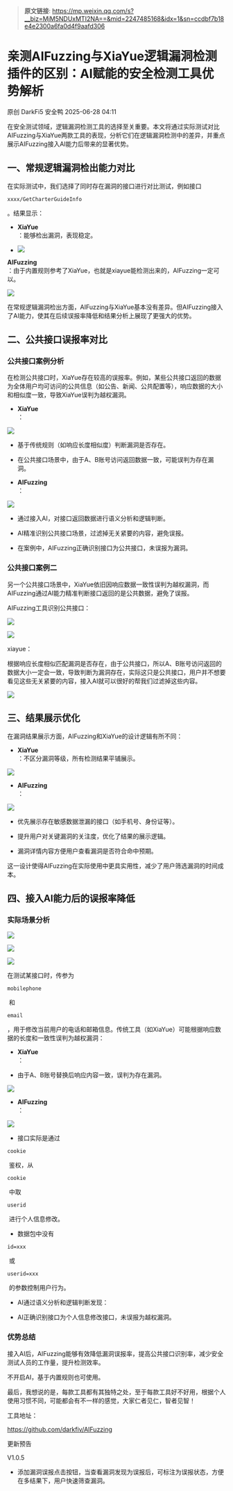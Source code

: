 > **原文链接**: https://mp.weixin.qq.com/s?__biz=MjM5NDUxMTI2NA==&mid=2247485168&idx=1&sn=ccdbf7b18e4e2300a6fa0d4f9aafd306

#  亲测AIFuzzing与XiaYue逻辑漏洞检测插件的区别：AI赋能的安全检测工具优势解析  
原创 DarkFi5  安全鸭   2025-06-28 04:11  
  
在安全测试领域，逻辑漏洞检测工具的选择至关重要。本文将通过实际测试对比AIFuzzing与XiaYue两款工具的表现，分析它们在逻辑漏洞检测中的差异，并重点展示AIFuzzing接入AI能力后带来的显著优势。  
## 一、常规逻辑漏洞检出能力对比  
  
在实际测试中，我们选择了同时存在漏洞的接口进行对比测试，例如接口 
```
xxxx/GetCharterGuideInfo
```

  
。结果显示：  
- **XiaYue**  
：能够检出漏洞，表现稳定。  
  
- ![](https://mmbiz.qpic.cn/sz_mmbiz_png/flBFrCh5pNY2qjic2VOyNH1lyiaQFW7g8mrY8yCAjMd7OjhUJgwMb6m8icuQSV5vjI3aV9ktFEnNujJ6s6JdYHynA/640?wx_fmt=png&from=appmsg "")  
  
**AIFuzzing**  
：由于内置规则参考了XiaYue，也就是xiayue能检测出来的，AIFuzzing一定可以。  
  
![](https://mmbiz.qpic.cn/sz_mmbiz_png/flBFrCh5pNY2qjic2VOyNH1lyiaQFW7g8mUlwvJJN2LymsMicmMw6xria2zrHDpOL0iaibdugIhxdJTChC8XiaJoWYT8g/640?wx_fmt=png&from=appmsg "")  
  
在常规逻辑漏洞检出方面，AIFuzzing与XiaYue基本没有差异。但AIFuzzing接入了AI能力，使其在后续误报率降低和结果分析上展现了更强大的优势。  
## 二、公共接口误报率对比  
### 公共接口案例分析  
  
在检测公共接口时，XiaYue存在较高的误报率。例如，某些公共接口返回的数据为全体用户均可访问的公共信息（如公告、新闻、公共配置等），响应数据的大小和相似度一致，导致XiaYue误判为越权漏洞。  
  
- **XiaYue**  
：  
  
  
  
![](https://mmbiz.qpic.cn/sz_mmbiz_png/flBFrCh5pNY2qjic2VOyNH1lyiaQFW7g8mIoaPEXEdnklBTrgS0WMnIial3yCRTu2kdjlolxJJQ4J1XHicqbeaUIlQ/640?wx_fmt=png&from=appmsg "")  
- 基于传统规则（如响应长度相似度）判断漏洞是否存在。  
  
- 在公共接口场景中，由于A、B账号访问返回数据一致，可能误判为存在漏洞。  
  
- **AIFuzzing**  
：  
  
  
  
![](https://mmbiz.qpic.cn/sz_mmbiz_png/flBFrCh5pNY2qjic2VOyNH1lyiaQFW7g8mDt8ia2rvW7JhlSWcpMZuiasvwzLsy2C1aUPiaFYCwpP0cydrqL4ZbaYJw/640?wx_fmt=png&from=appmsg "")  
- 通过接入AI，对接口返回数据进行语义分析和逻辑判断。  
  
- AI精准识别公共接口场景，过滤掉无关紧要的内容，避免误报。  
  
- 在案例中，AIFuzzing正确识别接口为公共接口，未误报为漏洞。  
  
### 公共接口案例二  
  
另一个公共接口场景中，XiaYue依旧因响应数据一致性误判为越权漏洞，而AIFuzzing通过AI能力精准判断接口返回的是公共数据，避免了误报。  
  
AIFuzzing工具识别公共接口：  
  
![](https://mmbiz.qpic.cn/sz_mmbiz_png/flBFrCh5pNY2qjic2VOyNH1lyiaQFW7g8mlTHPxwZbkEMDRuAKemYW8GHdJJEvuxZ9AmyHglUfortA0xnZYPFiaUQ/640?wx_fmt=png&from=appmsg "")  
  
![](https://mmbiz.qpic.cn/sz_mmbiz_png/flBFrCh5pNY2qjic2VOyNH1lyiaQFW7g8mHc6knuk3grm3GaZwQeJkj4uial7T2KpDsdh4Z1PiboZRlhMgTHxWOeXw/640?wx_fmt=png&from=appmsg "")  
  
xiayue：  
  
根据响应长度相似匹配漏洞是否存在，由于公共接口，所以A、B账号访问返回的数据大小一定会一致，导致判断为漏洞存在，实际这只是公共接口，用户并不想要看见这些无关紧要的内容，接入AI就可以很好的帮我们过滤掉这些内容。  
  
![](https://mmbiz.qpic.cn/sz_mmbiz_png/flBFrCh5pNY2qjic2VOyNH1lyiaQFW7g8mgrmEJjBPPJKmd1wH3rymBj1iaBRarDz5LS8JHCeOJ5vh2VCicdUEnJIA/640?wx_fmt=png&from=appmsg "")  
## 三、结果展示优化  
  
在漏洞结果展示方面，AIFuzzing和XiaYue的设计逻辑有所不同：  
- **XiaYue**  
：不区分漏洞等级，所有检测结果平铺展示。  
  
![](https://mmbiz.qpic.cn/sz_mmbiz_png/flBFrCh5pNY2qjic2VOyNH1lyiaQFW7g8mVHjMw9mJVr7bGBjTY2q8Jia2Glp6EYTdHUE047uAbT7iadicaMA3QroHA/640?wx_fmt=png&from=appmsg "")  
  
- **AIFuzzing**  
：  
  
![](https://mmbiz.qpic.cn/sz_mmbiz_png/flBFrCh5pNY2qjic2VOyNH1lyiaQFW7g8mxicjfvnG6zUiblmTLmSbFOfnZDRZiazjTS2TL7tqErR9SPHKc4Y4DnwwQ/640?wx_fmt=png&from=appmsg "")  
  
- 优先展示存在敏感数据泄漏的接口（如手机号、身份证等）。  
  
- 提升用户对关键漏洞的关注度，优化了结果的展示逻辑。  
  
- 漏洞详情内容方便用户查看漏洞是否符合命中预期。  
  
这一设计使得AIFuzzing在实际使用中更具实用性，减少了用户筛选漏洞的时间成本。  
## 四、接入AI能力后的误报率降低  
### 实际场景分析  
  
![](https://mmbiz.qpic.cn/sz_mmbiz_png/flBFrCh5pNY2qjic2VOyNH1lyiaQFW7g8m99EiaBvcULfpQxbLsUeNABZva4hAUqDEHPnXgB4qjjxEjZQvsF1iamHA/640?wx_fmt=png&from=appmsg "")  
  
  
![](https://mmbiz.qpic.cn/sz_mmbiz_png/flBFrCh5pNY2qjic2VOyNH1lyiaQFW7g8mPz4p34wMFCQy6UMp98jEQJsW2uW6ZHAdCtprnELCd1Zu42ZCDC4HXA/640?wx_fmt=png&from=appmsg "")  
  
![](https://mmbiz.qpic.cn/sz_mmbiz_png/flBFrCh5pNY2qjic2VOyNH1lyiaQFW7g8mqjBdM9ITtmsnvicmlTdMnqlbXpjfspQ2Sx2qXE4DfLPWwJib7k9dsN2Q/640?wx_fmt=png&from=appmsg "")  
  
在测试某接口时，传参为 
```
mobilephone
```

  
 和 
```
email
```

  
，用于修改当前用户的电话和邮箱信息。传统工具（如XiaYue）可能根据响应数据的长度和一致性误判为越权漏洞：  
  
- **XiaYue**  
：  
  
  
- 由于A、B账号替换后响应内容一致，误判为存在漏洞。  
  
![](https://mmbiz.qpic.cn/sz_mmbiz_png/flBFrCh5pNY2qjic2VOyNH1lyiaQFW7g8mKa1AFicgBaBQt7nrzdpgfJOey8PUNsZ2MnjLCaGDqHyy1reJOjG5EibA/640?wx_fmt=png&from=appmsg "")  
  
  
- **AIFuzzing**  
：  
  
  
  
![](https://mmbiz.qpic.cn/sz_mmbiz_png/flBFrCh5pNY2qjic2VOyNH1lyiaQFW7g8mgnkGDCeaM1dwGzq1xgoZYXpicG4zg1WleiaGP8DiajRM6vIlkfDvgRb6Q/640?wx_fmt=png&from=appmsg "")  
- 接口实际是通过 
```
cookie
```

  
 鉴权，从 
```
cookie
```

  
 中取 
```
userid
```

  
 进行个人信息修改。  
  
- 数据包中没有 
```
id=xxx
```

  
 或 
```
userid=xxx
```

  
 的参数控制用户行为。  
  
- AI通过语义分析和逻辑判断发现：  
  
- AI正确识别接口为个人信息修改接口，未误报为越权漏洞。  
  
### 优势总结  
  
接入AI后，AIFuzzing能够有效降低漏洞误报率，提高公共接口识别率，减少安全测试人员的工作量，提升检测效率。  
  
不开启AI，基于内置规则也可使用。  
  
最后，我想说的是，每款工具都有其独特之处，至于每款工具好不好用，根据个人使用习惯不同，可能都会有不一样的感觉，大家仁者见仁，智者见智！  
  
工具地址：  
  
https://github.com/darkfiv/AIFuzzing  
  
更新预告  
  
V1.0.5  
- 添加漏洞误报点击按钮，当查看漏洞发现为误报后，可标注为误报状态，方便在多结果下，用户快速筛查漏洞。  
  

